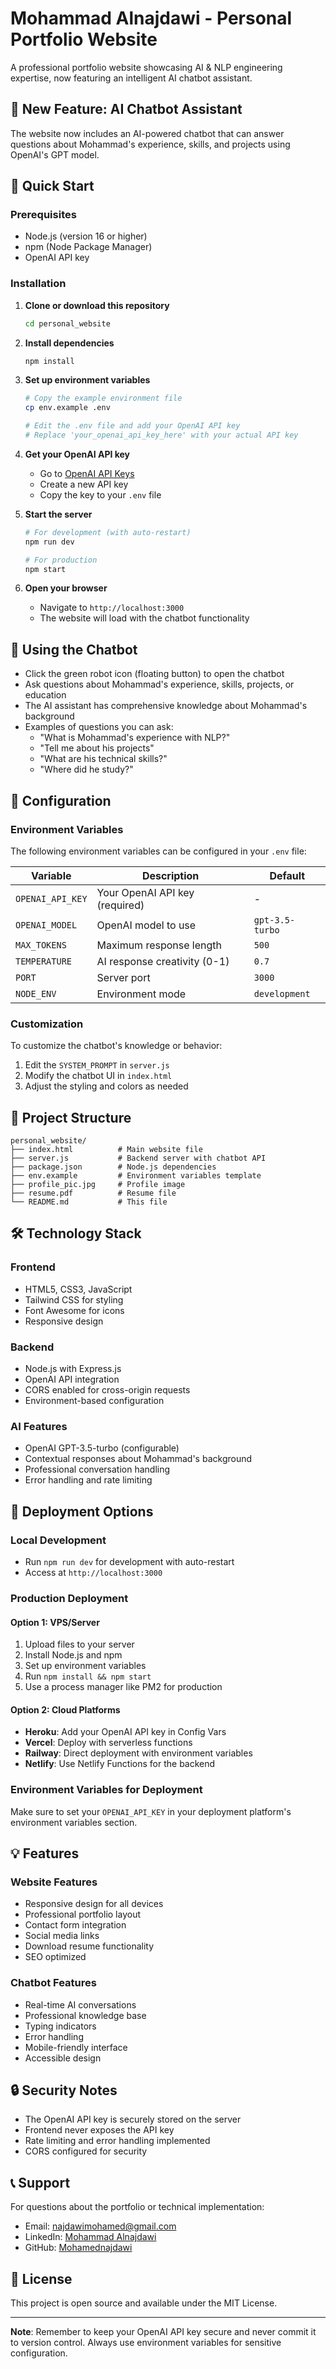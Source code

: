 # Mohammad Alnajdawi - Personal Portfolio Website

A professional portfolio website showcasing AI & NLP engineering expertise, now featuring an intelligent AI chatbot assistant.

## 🤖 New Feature: AI Chatbot Assistant

The website now includes an AI-powered chatbot that can answer questions about Mohammad's experience, skills, and projects using OpenAI's GPT model.

## 🚀 Quick Start

### Prerequisites

- Node.js (version 16 or higher)
- npm (Node Package Manager)
- OpenAI API key

### Installation

1. **Clone or download this repository**

   ```bash
   cd personal_website
   ```

2. **Install dependencies**

   ```bash
   npm install
   ```

3. **Set up environment variables**

   ```bash
   # Copy the example environment file
   cp env.example .env

   # Edit the .env file and add your OpenAI API key
   # Replace 'your_openai_api_key_here' with your actual API key
   ```

4. **Get your OpenAI API key**

   - Go to [OpenAI API Keys](https://platform.openai.com/api-keys)
   - Create a new API key
   - Copy the key to your `.env` file

5. **Start the server**

   ```bash
   # For development (with auto-restart)
   npm run dev

   # For production
   npm start
   ```

6. **Open your browser**
   - Navigate to `http://localhost:3000`
   - The website will load with the chatbot functionality

## 💬 Using the Chatbot

- Click the green robot icon (floating button) to open the chatbot
- Ask questions about Mohammad's experience, skills, projects, or education
- The AI assistant has comprehensive knowledge about Mohammad's background
- Examples of questions you can ask:
  - "What is Mohammad's experience with NLP?"
  - "Tell me about his projects"
  - "What are his technical skills?"
  - "Where did he study?"

## 🔧 Configuration

### Environment Variables

The following environment variables can be configured in your `.env` file:

| Variable         | Description                    | Default         |
| ---------------- | ------------------------------ | --------------- |
| `OPENAI_API_KEY` | Your OpenAI API key (required) | -               |
| `OPENAI_MODEL`   | OpenAI model to use            | `gpt-3.5-turbo` |
| `MAX_TOKENS`     | Maximum response length        | `500`           |
| `TEMPERATURE`    | AI response creativity (0-1)   | `0.7`           |
| `PORT`           | Server port                    | `3000`          |
| `NODE_ENV`       | Environment mode               | `development`   |

### Customization

To customize the chatbot's knowledge or behavior:

1. Edit the `SYSTEM_PROMPT` in `server.js`
2. Modify the chatbot UI in `index.html`
3. Adjust the styling and colors as needed

## 📁 Project Structure

```
personal_website/
├── index.html          # Main website file
├── server.js           # Backend server with chatbot API
├── package.json        # Node.js dependencies
├── env.example         # Environment variables template
├── profile_pic.jpg     # Profile image
├── resume.pdf          # Resume file
└── README.md           # This file
```

## 🛠 Technology Stack

### Frontend

- HTML5, CSS3, JavaScript
- Tailwind CSS for styling
- Font Awesome for icons
- Responsive design

### Backend

- Node.js with Express.js
- OpenAI API integration
- CORS enabled for cross-origin requests
- Environment-based configuration

### AI Features

- OpenAI GPT-3.5-turbo (configurable)
- Contextual responses about Mohammad's background
- Professional conversation handling
- Error handling and rate limiting

## 🚀 Deployment Options

### Local Development

- Run `npm run dev` for development with auto-restart
- Access at `http://localhost:3000`

### Production Deployment

#### Option 1: VPS/Server

1. Upload files to your server
2. Install Node.js and npm
3. Set up environment variables
4. Run `npm install && npm start`
5. Use a process manager like PM2 for production

#### Option 2: Cloud Platforms

- **Heroku**: Add your OpenAI API key in Config Vars
- **Vercel**: Deploy with serverless functions
- **Railway**: Direct deployment with environment variables
- **Netlify**: Use Netlify Functions for the backend

### Environment Variables for Deployment

Make sure to set your `OPENAI_API_KEY` in your deployment platform's environment variables section.

## 💡 Features

### Website Features

- Responsive design for all devices
- Professional portfolio layout
- Contact form integration
- Social media links
- Download resume functionality
- SEO optimized

### Chatbot Features

- Real-time AI conversations
- Professional knowledge base
- Typing indicators
- Error handling
- Mobile-friendly interface
- Accessible design

## 🔒 Security Notes

- The OpenAI API key is securely stored on the server
- Frontend never exposes the API key
- Rate limiting and error handling implemented
- CORS configured for security

## 📞 Support

For questions about the portfolio or technical implementation:

- Email: najdawimohamed@gmail.com
- LinkedIn: [Mohammad Alnajdawi](https://www.linkedin.com/in/mohammad-alnajdawi-233027173)
- GitHub: [Mohamednajdawi](https://github.com/Mohamednajdawi)

## 📝 License

This project is open source and available under the MIT License.

---

**Note**: Remember to keep your OpenAI API key secure and never commit it to version control. Always use environment variables for sensitive configuration.
